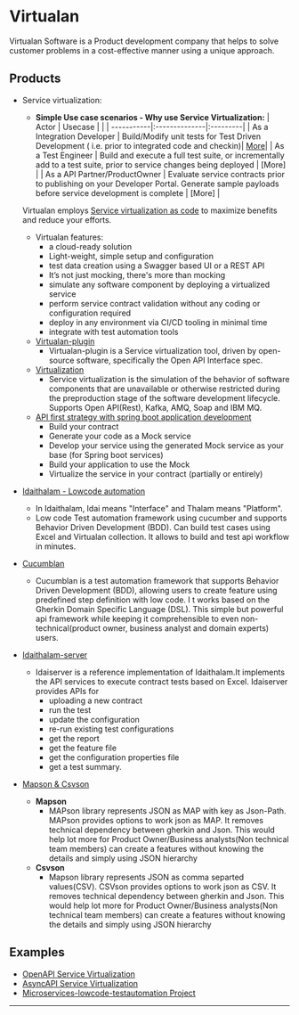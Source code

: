 # Virtualan

Virtualan Software is a Product development company that helps to solve customer problems in a cost-effective manner using a unique approach.   

## Products

- Service virtualization:
    - **Simple Use case scenarios - Why use Service Virtualization:**
    | Actor      | Usecase       |   |
    | -----------|:--------------|:---------|
    | As a Integration Developer | Build/Modify unit tests for Test Driven Development  ( i.e. prior to integrated code and checkin)| [More](Developer-usecase.md)|
    | As a Test Engineer  | Build and execute a full test suite, or incrementally add to a test suite, prior to service changes being deployed  | [More] |
    | As a API Partner/ProductOwner | Evaluate service contracts prior to publishing on your Developer Portal.  Generate sample payloads before service development is complete | [More] |

    Virtualan employs [Service virtualization as code](https://www.linkedin.com/groups/13908063/) to maximize benefits and reduce your efforts. 
    - Virtualan features:
        - a cloud-ready solution
        - Light-weight, simple setup and configuration
        - test data creation using a Swagger based UI or a REST API 
        - It’s not just mocking, there's more than mocking 
        - simulate any software component by deploying a virtualized service
        - perform service contract validation without any coding or configuration required
        - deploy in any environment via CI/CD tooling in minimal time
        - integrate with test automation tools
    - [Virtualan-plugin](https://github.com/virtualansoftware/virtualan/tree/master/modules/virtualan-plugin)
        - Virtualan-plugin is a Service virtualization tool, driven by  open-source software, specifically the Open API Interface spec.
    - [Virtualization](https://github.com/virtualansoftware/virtualan/tree/master/modules/virtualization)
        - Service virtualization is the simulation of the behavior of software components that are unavailable or otherwise restricted during the preproduction stage of the software development lifecycle. Supports Open API(Rest), Kafka, AMQ, Soap and IBM MQ.
     - [API first strategy with spring boot application development](Api-first.md) 
        - Build your contract 
        - Generate your code as a Mock service
        - Develop your service using the generated Mock service as your base (for Spring boot services)
        - Build your application to use the Mock
        - Virtualize the service in your contract (partially or entirely)
- [Idaithalam - Lowcode automation](https://github.com/virtualansoftware/idaithalam)
    - In Idaithalam, Idai means "Interface" and Thalam means "Platform".
    - Low code Test automation framework using cucumber and supports Behavior Driven Development (BDD). Can build test cases using Excel and Virtualan collection. It allows to build and test api workflow in minutes.
- [Cucumblan](https://github.com/virtualansoftware/cucumblan)
    - Cucumblan is a test automation framework that supports Behavior Driven Development (BDD), allowing users to create feature using predefined step definition with low code. I t works based on the Gherkin Domain Specific Language (DSL). This simple but powerful api framework while keeping it comprehensible to even non-technical(product owner, business analyst and domain experts) users.
- [Idaithalam-server](https://github.com/virtualansoftware/idaithalam-server)
    - Idaiserver is a reference implementation of Idaithalam.It implements the API services to execute contract tests based on Excel.
        Idaiserver provides APIs for 
        - uploading a new contract
        - run the test
        - update the configuration
        - re-run existing test configurations
        - get the report
        - get the feature file
        - get the configuration properties file
        - get a test summary.
- [Mapson & Csvson](https://github.com/virtualansoftware/mapson)
    - **Mapson**
        - MAPson library represents JSON as MAP with key as Json-Path. MAPson provides options to work json as MAP. It removes technical dependency between gherkin and Json. This would help lot more for Product Owner/Business analysts(Non technical team members) can create a features without knowing the details and simply using JSON hierarchy
    - **Csvson**
        -  Mapson library represents JSON as comma separted values(CSV). CSVson provides options to work json as CSV. It removes technical dependency between gherkin and Json. This would help lot more for Product Owner/Business analysts(Non technical team members) can create a features without knowing the details and simply using JSON hierarchy

## Examples
- [OpenAPI Service Virtualization](https://github.com/virtualansoftware/service-virtualization-openapi)
- [AsyncAPI Service Virtualization](https://github.com/virtualansoftware/AsyncAPI-Virtualization) 
- [Microservices-lowcode-testautomation Project](https://github.com/virtualansoftware/microservices-lowcode-testautomation) 

----
